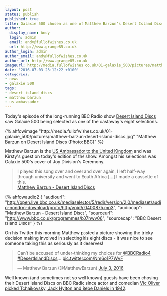 ```yaml
---
layout: post
status: publish
published: true
title: Galaxie 500 chosen as one of Matthew Barzun's Desert Island Discs
author:
  display_name: Andy
  login: admin
  email: andy@fullofwishes.co.uk
  url: http://www.grange85.co.uk
author_login: admin
author_email: andy@fullofwishes.co.uk
author_url: http://www.grange85.co.uk
imageurl: http://media.fullofwishes.co.uk/01-galaxie_500/pictures/matthew-barzun-desert-island-discs.jpg
date: '2016-07-03 23:12:22 +0100'
categories:
- news
- galaxie 500
tags:
- desert island discs
- matthew barzun
- us ambassador
---
```

<p class="lead">Today's episode of the long-running BBC Radio show <a href="http://www.bbc.co.uk/programmes/b07hwv06">Desert Island Discs</a> saw Galaxie 500 being selected as one of the castaway's eight selections.</p>
{% ahfowimage "http://media.fullofwishes.co.uk/01-galaxie_500/pictures/matthew-barzun-desert-island-discs.jpg" "Matthew Barzun on Desert Island Discs (Photo: BBC)" %}
<p>Matthew Barzun is the <a href="https://en.wikipedia.org/wiki/Matthew_Barzun">US Ambassador to the United Kingdom</a> and was Kirsty's guest on today's edition of the show. Amongst his selections was Galaxie 500's cover of Joy Division's Ceremony.</p>
<blockquote>
	I played this song over and over and over again, I left half-way through university and went to South Africa [&hellip;] I made a cassette of this.
	<footer><a href="http://www.bbc.co.uk/programmes/b07hwv06">Matthew Barzun - Desert Island Discs</a></footer>
</blockquote>

{% ahfowaudio2
  {
  "audiourl": "http://open.live.bbc.co.uk/mediaselector/5/redir/version/2.0/mediaset/audio-nondrm-download/proto/http/vpid/p0400875.mp3",
  "audiocap": "Matthew Barzun - Desert Island Discs",
  "sourceurl": "http://www.bbc.co.uk/programmes/b07hwv06",
  "sourcecap": "BBC Desert Island Discs"
  }
%}

<p>On his Twitter this morning Matthew posted a picture showing the tricky decision making involved in selecting his eight discs - it was nice to see someone taking this as seriously as it deserves!</p>

<blockquote class="twitter-tweet" data-lang="en"><p lang="en" dir="ltr">Can’t be accused of under-thinking my choices for <a href="https://twitter.com/BBCRadio4">@BBCRadio4</a> <a href="https://twitter.com/hashtag/DesertIslandDiscs?src=hash">#DesertIslandDiscs</a>... <a href="https://t.co/Nm6o1P7WvF">pic.twitter.com/Nm6o1P7WvF</a></p>&mdash; Matthew Barzun (@MatthewBarzun) <a href="https://twitter.com/MatthewBarzun/status/749563355447193602">July 3, 2016</a></blockquote>
<script async src="//platform.twitter.com/widgets.js" charset="utf-8"></script>

<p>Well known (and sometimes not so well known) guests have been chosing their Desert Island Discs on BBC Radio since actor and comedian <a href="http://www.bbc.co.uk/programmes/p009y0nq">Vic Oliver picked Tchaikovsky, Jack Hylton and Bebe Daniels in 1942</a>.</p>